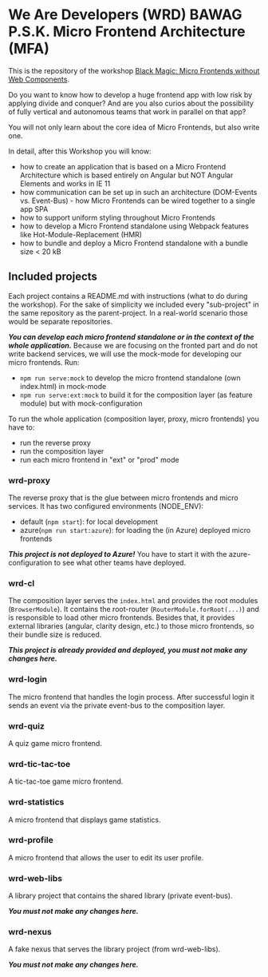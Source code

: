# We Are Developers (WRD) BAWAG P.S.K. Micro Frontend Architecture (MFA)

This is the repository of the workshop  [Black Magic: Micro Frontends without Web Components](https://www.wearedevelopers.com/events/congress-vienna/workshops/).

Do you want to know how to develop a huge frontend app with low risk by applying divide and conquer? 
And are you also curios about the possibility of fully vertical and autonomous teams that work in parallel on that app? 

You will not only learn about the core idea of Micro Frontends, but also write one. 

In detail, after this Workshop you will know: 

- how to create an application that is based on a Micro Frontend Architecture which is based entirely on Angular but NOT Angular Elements and works in IE 11 
- how communication can be set up in such an architecture (DOM-Events vs. Event-Bus) - how Micro Frontends can be wired together to a single app SPA 
- how to support uniform styling throughout Micro Frontends 
- how to develop a Micro Frontend standalone using Webpack features like Hot-Module-Replacement (HMR) 
- how to bundle and deploy a Micro Frontend standalone with a bundle size < 20 kB

## Included projects

Each project contains a README.md with instructions (what to do during the workshop).
For the sake of simplicity we included every "sub-project" in the same repository as the parent-project.
In a real-world scenario those would be separate repositories.

***You can develop each micro frontend standalone or in the context of the whole application.***
Because we are focusing on the fronted part and do not write backend services, we will use the mock-mode
for developing our micro frontends.
Run:
- `npm run serve:mock` to develop the micro frontend standalone (own index.html) in mock-mode
- `npm run serve:ext:mock` to build it for the composition layer (as feature module) but with mock-configuration

To run the whole application (composition layer, proxy, micro frontends) you have to:
- run the reverse proxy
- run the composition layer
- run each micro frontend in "ext" or "prod" mode

### wrd-proxy

The reverse proxy that is the glue between micro frontends and micro services.
It has two configured environments (NODE_ENV):
- default (`npm start`): for local development
- azure(`npm run start:azure`): for loading the (in Azure) deployed micro frontends

***This project is not deployed to Azure!*** You have to start it with the azure-configuration
to see what other teams have deployed.

### wrd-cl

The composition layer serves the `index.html` and provides the root modules (`BrowserModule`).
It contains the root-router (`RouterModule.forRoot(...)`) and is responsible to load other micro frontends.
Besides that, it provides external libraries (angular, clarity design, etc.) to those micro frontends,
so their bundle size is reduced.

***This project is already provided and deployed, you must not make any changes here.***

### wrd-login

The micro frontend that handles the login process. After successful login it sends an event
via the private event-bus to the composition layer.

### wrd-quiz

A quiz game micro frontend.

### wrd-tic-tac-toe

A tic-tac-toe game micro frontend.

### wrd-statistics

A micro frontend that displays game statistics.

### wrd-profile

A micro frontend that allows the user to edit its user profile.

### wrd-web-libs

A library project that contains the shared library (private event-bus).

***You must not make any changes here.***

### wrd-nexus

A fake nexus that serves the library project (from wrd-web-libs).

***You must not make any changes here.***
